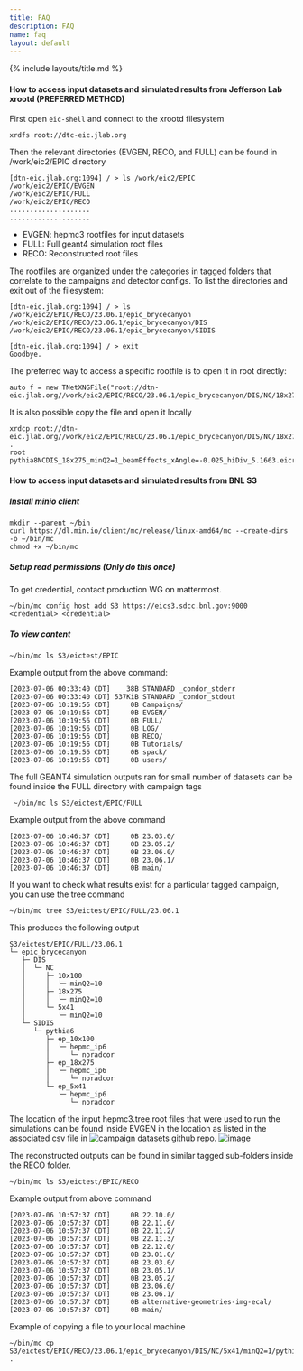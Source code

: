 ```yaml
---
title: FAQ
description: FAQ
name: faq
layout: default
---
```


{% include layouts/title.md %}

#### How to access input datasets and simulated results from Jefferson Lab xrootd (PREFERRED METHOD)
First open `eic-shell` and connect to the xrootd filesystem
```
xrdfs root://dtc-eic.jlab.org
```
Then the relevant directories (EVGEN, RECO, and FULL) can be found in /work/eic2/EPIC directory
```
[dtn-eic.jlab.org:1094] / > ls /work/eic2/EPIC
/work/eic2/EPIC/EVGEN
/work/eic2/EPIC/FULL
/work/eic2/EPIC/RECO
....................
....................
```
- EVGEN: hepmc3 rootfiles for input datasets
- FULL: Full geant4 simulation root files 
- RECO: Reconstructed root files 

The rootfiles are organized under the categories in tagged folders that correlate to the campaigns and detector configs. To list the directories and exit out of the filesystem:
```
[dtn-eic.jlab.org:1094] / > ls /work/eic2/EPIC/RECO/23.06.1/epic_brycecanyon
/work/eic2/EPIC/RECO/23.06.1/epic_brycecanyon/DIS
/work/eic2/EPIC/RECO/23.06.1/epic_brycecanyon/SIDIS

[dtn-eic.jlab.org:1094] / > exit
Goodbye.
```
The preferred way to access a specific rootfile is to open it in root directly:
```
auto f = new TNetXNGFile("root://dtn-eic.jlab.org//work/eic2/EPIC/RECO/23.06.1/epic_brycecanyon/DIS/NC/18x275/minQ2=1/pythia8NCDIS_18x275_minQ2=1_beamEffects_xAngle=-0.025_hiDiv_5.1663.eicrecon.tree.edm4eic.root")
```
It is also possible copy the file and open it locally
```
xrdcp root://dtn-eic.jlab.org//work/eic2/EPIC/RECO/23.06.1/epic_brycecanyon/DIS/NC/18x275/minQ2=1/pythia8NCDIS_18x275_minQ2=1_beamEffects_xAngle=-0.025_hiDiv_5.1663.eicrecon.tree.edm4eic.root .
root pythia8NCDIS_18x275_minQ2=1_beamEffects_xAngle=-0.025_hiDiv_5.1663.eicrecon.tree.edm4eic.root
```


#### How to access input datasets and simulated results from BNL S3
##### Install minio client 
```
mkdir --parent ~/bin
curl https://dl.min.io/client/mc/release/linux-amd64/mc --create-dirs -o ~/bin/mc
chmod +x ~/bin/mc
```
##### Setup read permissions (Only do this once)
To get credential, contact production WG on mattermost. 
```
~/bin/mc config host add S3 https://eics3.sdcc.bnl.gov:9000 <credential> <credential>
```
##### To view content
```
~/bin/mc ls S3/eictest/EPIC 
```
Example output from the above command:
```
[2023-07-06 00:33:40 CDT]    38B STANDARD _condor_stderr
[2023-07-06 00:33:40 CDT] 537KiB STANDARD _condor_stdout
[2023-07-06 10:19:56 CDT]     0B Campaigns/
[2023-07-06 10:19:56 CDT]     0B EVGEN/
[2023-07-06 10:19:56 CDT]     0B FULL/
[2023-07-06 10:19:56 CDT]     0B LOG/
[2023-07-06 10:19:56 CDT]     0B RECO/
[2023-07-06 10:19:56 CDT]     0B Tutorials/
[2023-07-06 10:19:56 CDT]     0B spack/
[2023-07-06 10:19:56 CDT]     0B users/
```
The full GEANT4 simulation outputs ran for small number of datasets can be found inside the FULL directory with campaign tags
```
 ~/bin/mc ls S3/eictest/EPIC/FULL
```
Example output from the above command
```
[2023-07-06 10:46:37 CDT]     0B 23.03.0/
[2023-07-06 10:46:37 CDT]     0B 23.05.2/
[2023-07-06 10:46:37 CDT]     0B 23.06.0/
[2023-07-06 10:46:37 CDT]     0B 23.06.1/
[2023-07-06 10:46:37 CDT]     0B main/
```
If you want to check what results exist for a particular tagged campaign, you can use the tree command
```
~/bin/mc tree S3/eictest/EPIC/FULL/23.06.1
```
This produces the following output
```
S3/eictest/EPIC/FULL/23.06.1
└─ epic_brycecanyon
   ├─ DIS
   │  └─ NC
   │     ├─ 10x100
   │     │  └─ minQ2=10
   │     ├─ 18x275
   │     │  └─ minQ2=10
   │     └─ 5x41
   │        └─ minQ2=10
   └─ SIDIS
      └─ pythia6
         ├─ ep_10x100
         │  └─ hepmc_ip6
         │     └─ noradcor
         ├─ ep_18x275
         │  └─ hepmc_ip6
         │     └─ noradcor
         └─ ep_5x41
            └─ hepmc_ip6
               └─ noradcor
```

The location of the input hepmc3.tree.root files that were used to run the simulations can be found inside EVGEN in the location as listed in the associated csv file in ![campaign datasets](https://github.com/eic/simulation_campaign_datasets) github repo. 
![image](https://github.com/eic/epic-prod/assets/7409132/e282c9ee-a17e-488c-8793-ea52d29eb562)

The reconstructed outputs can be found in similar tagged sub-folders inside the RECO folder.
```
~/bin/mc ls S3/eictest/EPIC/RECO
```
Example output from above command
```
[2023-07-06 10:57:37 CDT]     0B 22.10.0/
[2023-07-06 10:57:37 CDT]     0B 22.11.0/
[2023-07-06 10:57:37 CDT]     0B 22.11.2/
[2023-07-06 10:57:37 CDT]     0B 22.11.3/
[2023-07-06 10:57:37 CDT]     0B 22.12.0/
[2023-07-06 10:57:37 CDT]     0B 23.01.0/
[2023-07-06 10:57:37 CDT]     0B 23.03.0/
[2023-07-06 10:57:37 CDT]     0B 23.05.1/
[2023-07-06 10:57:37 CDT]     0B 23.05.2/
[2023-07-06 10:57:37 CDT]     0B 23.06.0/
[2023-07-06 10:57:37 CDT]     0B 23.06.1/
[2023-07-06 10:57:37 CDT]     0B alternative-geometries-img-ecal/
[2023-07-06 10:57:37 CDT]     0B main/
```
Example of copying a file to your local machine
```
~/bin/mc cp S3/eictest/EPIC/RECO/23.06.1/epic_brycecanyon/DIS/NC/5x41/minQ2=1/pythia8NCDIS_5x41_minQ2=1_beamEffects_xAngle=-0.025_hiDiv_vtxfix_5.0386.eicrecon.tree.edm4eic.root .
```


    
    







